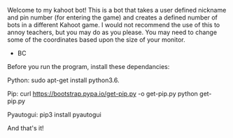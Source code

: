 
Welcome to my kahoot bot! This is a bot that takes a user defined nickname and pin number (for entering the game) and creates a defined number of bots in a different Kahoot game. I would not recommend the use of this to annoy teachers, but you may do as you please. You may need to change some of the coordinates based upon the size of your monitor.
- BC

Before you run the program, install these dependancies:

Python:
sudo apt-get install python3.6.

Pip:
curl https://bootstrap.pypa.io/get-pip.py -o get-pip.py
python get-pip.py

Pyautogui: 
pip3 install pyautogui

And that's it!

